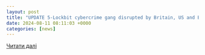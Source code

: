 ```yaml
---
layout: post
title: "UPDATE 5-Lockbit cybercrime gang disrupted by Britain, US and EU"
date: 2024-08-11 08:11:03 +0000
categories: [news]
---
```


[Читати далі](https://sg.finance.yahoo.com/news/1-lockbit-cybercrime-gang-disrupted-213922572.html?guccounter=1)
